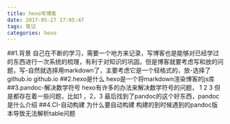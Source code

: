 ```yaml
---
title: hexo写博客
date: 2017-05-27 17:05:47
tags: 笔记
categories: hexo
---
```

##1.背景
自己在不断的学习，需要一个地方来记录，写博客也是能够对已经学过的东西进行一次系统的梳理，有利于对知识的巩固。但是博客就要考虑写和放的问题，写-自然就选择用markdown了，主要考虑它是一个轻格式的，放-选择了github.io
github.io
##2.hexo是什么
hexo是一个将markdown渲染博客的js库
##3.pandoc-解决数学符号
hexo有许多的办法来解决数学符号的问题，
1
2
3
但是都存在着一些问题，比如1 ，2，3
最后找到了pandoc的这个好东西，pandoc是什么介绍
##4.CI-自动构建
为什么要自动构建
构建的到时候遇到的pandoc版本导致无法解析table问题